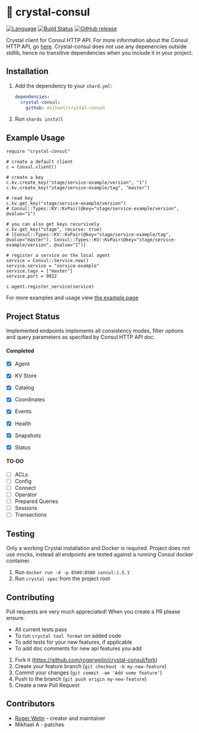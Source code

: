 # 💎 crystal-consul

[![Language](https://img.shields.io/badge/language-crystal-776791.svg)](https://github.com/crystal-lang/crystal)
[![Build Status](https://travis-ci.org/rogerwelin/crystal-consul.svg?branch=master)](https://travis-ci.org/rogerwelin/crystal-consul)
[![GitHub release](https://img.shields.io/github/release/miihael/crystal-consul.svg)](https://github.com/miihael/crystal-consul/releases)


Crystal client for Consul HTTP API. For more information about the Consul HTTP API, go [here](https://www.consul.io/api/index.html).
Crystal-consul does not use any depenencies outside stdlib, hence no transitive dependencies when you include it in your project. 

## Installation

1. Add the dependency to your `shard.yml`:

   ```yaml
   dependencies:
     crystal-consul:
       github: miihael/crystal-consul
   ```

2. Run `shards install`

## Example Usage

```crystal
require "crystal-consul"

# create a default client
c = Consul.client()

# create a key
c.kv.create_key("stage/service-example/version", "1")
c.kv.create_key("stage/service-example/tag", "master")

# read key
c.kv.get_key("stage/service-example/version")
# Consul::Types::KV::KvPair(@key="stage/service-example/version", @value="1")

# you can also get keys recursively
c.kv.get_key("stage", recurse: true)
# [Consul::Types::KV::KvPair(@key="stage/service-example/tag", @value="master"), Consul::Types::KV::KvPair(@key="stage/service-example/version", @value="1")]

# register a service on the local agent
service = Consul::Service.new()
service.service = "service-example"
service.tags = ["master"]
service.port = 9922

c.agent.register_service(service)
```

For more examples and usage view [the example page](https://github.com/miihael/crystal-consul/blob/master/examples/examples.md)


## Project Status

Implemented endpoints implements all consistency modes, filter options and query parameters as specified by Consul HTTP API doc.

#### Completed  
- [x] Agent
- [x] KV Store
- [x] Catalog
- [x] Coordinates
- [x] Events
- [x] Health
- [x] Snapshots
- [x] Status


#### TO-DO  
- [ ] ACLs
- [ ] Config
- [ ] Connect
- [ ] Operator
- [ ] Prepared Queries
- [ ] Sessions
- [ ] Transactions

## Testing

Only a working Crystal installation and Docker is required. Project does not use mocks, instead all endpoints are tested against a running Consul docker container.

1. Run ```docker run -d -p 8500:8500 consul:1.5.1```
2. Run ```crystal spec``` from the project root

## Contributing

Pull requests are very much appreciated! When you create a PR please ensure:

* All current tests pass  
* To run ```crystal tool format``` on added code  
* To add tests for your new features, if applicable  
* To add doc comments for new api features you add  


1. Fork it (<https://github.com/rogerwelin/crystal-consul/fork>)
2. Create your feature branch (`git checkout -b my-new-feature`)
3. Commit your changes (`git commit -am 'Add some feature'`)
4. Push to the branch (`git push origin my-new-feature`)
5. Create a new Pull Request

## Contributors

- [Roger Welin](https://github.com/rogerwelin) - creator and maintainer
- Mikhael A - patches
